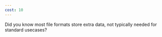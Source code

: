 ```yaml
---
cost: 10
---
```


Did you know most file formats store extra data, not typically needed for standard usecases?
